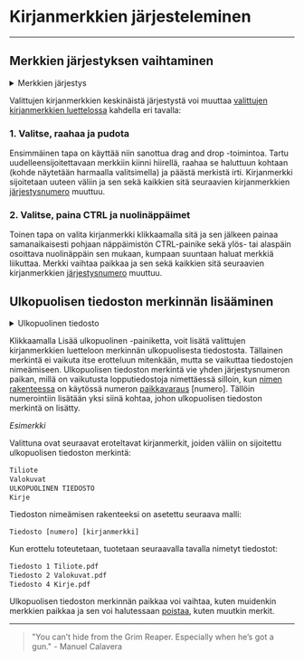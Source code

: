 # Kirjanmerkkien järjesteleminen

---

## Merkkien järjestyksen vaihtaminen

<details>
<summary>Merkkien järjestys</summary>
<div class="accordioncontent">

![Kirjanmerkkien järjestyksen muuttaminen](../../images/extract_rearrange_bookmarks.gif)

</div>
</details>

Valittujen kirjanmerkkien keskinäistä järjestystä voi muuttaa [valittujen kirjanmerkkien luettelossa](selected_bookmarks.md) kahdella eri tavalla:

### 1. Valitse, raahaa ja pudota

Ensimmäinen tapa on käyttää niin sanottua drag and drop -toimintoa. Tartu uudelleensijoitettavaan merkkiin kiinni hiirellä, raahaa se haluttuun kohtaan (kohde näytetään harmaalla valitsimella) ja päästä merkistä irti. Kirjanmerkki sijoitetaan uuteen väliin ja sen sekä kaikkien sitä seuraavien kirjanmerkkien [järjestysnumero](selected_bookmarks.md#1-järjestysluku) muuttuu.

### 2. Valitse, paina CTRL ja nuolinäppäimet

Toinen tapa on valita kirjanmerkki klikkaamalla sitä ja sen jälkeen painaa samanaikaisesti pohjaan näppäimistön CTRL-painike sekä ylös- tai alaspäin osoittava nuolinäppäin sen mukaan, kumpaan suuntaan haluat merkkiä liikuttaa. Merkki vaihtaa paikkaa ja sen sekä kaikkien sitä seuraavien kirjanmerkkien [järjestysnumero](selected_bookmarks.md#1-järjestysluku) muuttuu.

## Ulkopuolisen tiedoston merkinnän lisääminen

<details>
<summary>Ulkopuolinen tiedosto</summary>
<div class="accordioncontent">

![Ulkopuolisen tiedoston lisäämisen prosessi](../../images/extract_add_external.gif)

</div>
</details>

Klikkaamalla Lisää ulkopuolinen -painiketta, voit lisätä valittujen kirjanmerkkien luetteloon merkinnän ulkopuolisesta tiedostosta. Tällainen merkintä ei vaikuta itse erotteluun mitenkään, mutta se vaikuttaa tiedostojen nimeämiseen. Ulkopuolisen tiedoston merkintä vie yhden järjestysnumeron paikan, millä on vaikutusta lopputiedostoja nimettäessä silloin, kun [nimen rakenteessa](settings.md#1-nimen-rakenne) on käytössä numeron [paikkavaraus](settings.md#1-nimen-rakenne) \[numero\]. Tällöin numerointiin lisätään yksi siinä kohtaa, johon ulkopuolisen tiedoston merkintä on lisätty.

_Esimerkki_

Valittuna ovat seuraavat eroteltavat kirjanmerkit, joiden väliin on sijoitettu ulkopuolisen tiedoston merkintä:

```
Tiliote
Valokuvat
ULKOPUOLINEN TIEDOSTO
Kirje
```

Tiedoston nimeämisen rakenteeksi on asetettu seuraava malli:

```
Tiedosto [numero] [kirjanmerkki]
```

Kun erottelu toteutetaan, tuotetaan seuraavalla tavalla nimetyt tiedostot:

```
Tiedosto 1 Tiliote.pdf
Tiedosto 2 Valokuvat.pdf
Tiedosto 4 Kirje.pdf
```

Ulkopuolisen tiedoston merkinnän paikkaa voi vaihtaa, kuten muidenkin merkkien paikkaa ja sen voi halutessaan [poistaa](modifying_selected_bookmarks.md#kirjanmerkin-poistaminen), kuten muutkin merkit.

---

> "You can’t hide from the Grim Reaper. Especially when he’s got a gun." - Manuel Calavera

